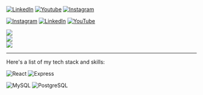 [![LinkedIn](https://cdn2.iconfinder.com/data/icons/social-media-2285/512/1_Linkedin_unofficial_colored_svg-48.png)](https://linkedin.com/in/diandraaditya)
[![Youtube](https://cdn1.iconfinder.com/data/icons/logotypes/32/youtube-48.png)](https://youtube.com/@diandrarullyaditya6537)
[![Instagram](https://cdn2.iconfinder.com/data/icons/social-media-applications/64/social_media_applications_3-instagram-48.png)](https://instagram.com/diandra6695)

[![Instagram](https://img.shields.io/badge/Instagram-%23E4405F.svg?logo=Instagram&logoColor=white)](https://instagram.com/diandra6695) [![LinkedIn](https://img.shields.io/badge/LinkedIn-%230077B5.svg?logo=linkedin&logoColor=white)](https://linkedin.com/in/diandraaditya) [![YouTube](https://img.shields.io/badge/YouTube-%23FF0000.svg?logo=YouTube&logoColor=white)](https://youtube.com/@diandrarullyaditya6537) 

![](https://github-readme-stats.vercel.app/api?username=diandra6695&theme=dark&hide_border=true&include_all_commits=true&count_private=true)<br/>
![](https://github-readme-streak-stats.herokuapp.com/?user=diandra6695&theme=dark&hide_border=true)<br/>
![](https://github-readme-stats.vercel.app/api/top-langs/?username=diandra6695&theme=dark&hide_border=true&include_all_commits=true&count_private=true&layout=compact)

---

Here's a list of my tech stack and skills:


![React](https://img.shields.io/badge/-React-blue?style=for-the-badge)
![Express](https://img.shields.io/badge/-Express-green?style=for-the-badge)

![MySQL](https://img.shields.io/badge/-mysql-white?style=for-the-badge)
![PostgreSQL](https://img.shields.io/badge/-postgresql-lightblue?style=for-the-badge)
